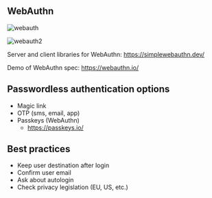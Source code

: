 ## WebAuthn

![webauth](/images/webauth.png)

![webauth2](/images/webauth2.png)

Server and client libraries for WebAuthn:
https://simplewebauthn.dev/

Demo of WebAuthn spec:
https://webauthn.io/

## Passwordless authentication options

- Magic link
- OTP (sms, email, app)
- Passkeys (WebAuthn)
  - https://passkeys.io/

## Best practices

- Keep user destination after login
- Confirm user email
- Ask about autologin
- Check privacy legislation (EU, US, etc.)
